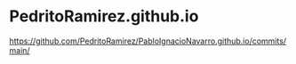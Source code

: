# PedritoRamirez.github.io
https://github.com/PedritoRamirez/PabloIgnacioNavarro.github.io/commits/main/
